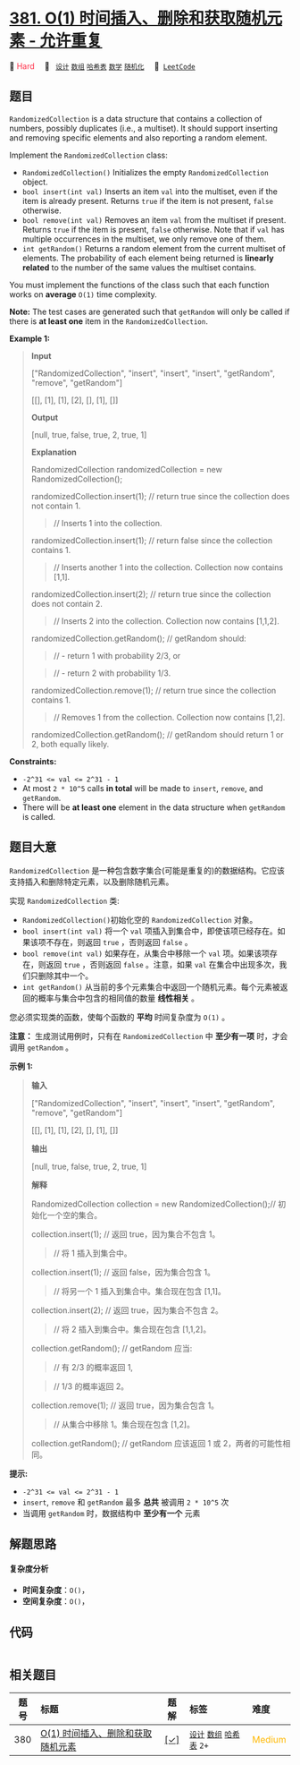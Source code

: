 # [381. O(1) 时间插入、删除和获取随机元素 - 允许重复](https://leetcode.com/problems/insert-delete-getrandom-o1-duplicates-allowed)

🔴 <font color=#ff334b>Hard</font>&emsp; 🔖&ensp; [`设计`](/tag/design.md) [`数组`](/tag/array.md) [`哈希表`](/tag/hash-table.md) [`数学`](/tag/math.md) [`随机化`](/tag/randomized.md)&emsp; 🔗&ensp;[`LeetCode`](https://leetcode.com/problems/insert-delete-getrandom-o1-duplicates-allowed)

## 题目

`RandomizedCollection` is a data structure that contains a collection of
numbers, possibly duplicates (i.e., a multiset). It should support inserting
and removing specific elements and also reporting a random element.

Implement the `RandomizedCollection` class:

- `RandomizedCollection()` Initializes the empty `RandomizedCollection` object.
- `bool insert(int val)` Inserts an item `val` into the multiset, even if the item is already present. Returns `true` if the item is not present, `false` otherwise.
- `bool remove(int val)` Removes an item `val` from the multiset if present. Returns `true` if the item is present, `false` otherwise. Note that if `val` has multiple occurrences in the multiset, we only remove one of them.
- `int getRandom()` Returns a random element from the current multiset of elements. The probability of each element being returned is **linearly related** to the number of the same values the multiset contains.

You must implement the functions of the class such that each function works on
**average** `O(1)` time complexity.

**Note:** The test cases are generated such that `getRandom` will only be
called if there is **at least one** item in the `RandomizedCollection`.

**Example 1:**

> **Input**
>
> ["RandomizedCollection", "insert", "insert", "insert", "getRandom", "remove", "getRandom"]
>
> [[], [1], [1], [2], [], [1], []]
>
> **Output**
>
> [null, true, false, true, 2, true, 1]
>
> **Explanation**
>
> RandomizedCollection randomizedCollection = new RandomizedCollection();
>
> randomizedCollection.insert(1); // return true since the collection does not contain 1.
>
> > // Inserts 1 into the collection.
>
> randomizedCollection.insert(1); // return false since the collection contains 1.
>
> > // Inserts another 1 into the collection. Collection now contains [1,1].
>
> randomizedCollection.insert(2); // return true since the collection does not contain 2.
>
> > // Inserts 2 into the collection. Collection now contains [1,1,2].
>
> randomizedCollection.getRandom(); // getRandom should:
>
> > // - return 1 with probability 2/3, or
>
> > // - return 2 with probability 1/3.
>
> randomizedCollection.remove(1); // return true since the collection contains 1.
>
> > // Removes 1 from the collection. Collection now contains [1,2].
>
> randomizedCollection.getRandom(); // getRandom should return 1 or 2, both equally likely.

**Constraints:**

- `-2^31 <= val <= 2^31 - 1`
- At most `2 * 10^5` calls **in total** will be made to `insert`, `remove`, and `getRandom`.
- There will be **at least one** element in the data structure when `getRandom` is called.

## 题目大意

`RandomizedCollection` 是一种包含数字集合(可能是重复的)的数据结构。它应该支持插入和删除特定元素，以及删除随机元素。

实现 `RandomizedCollection` 类:

- `RandomizedCollection()`初始化空的 `RandomizedCollection` 对象。
- `bool insert(int val)` 将一个 `val` 项插入到集合中，即使该项已经存在。如果该项不存在，则返回 `true` ，否则返回 `false` 。
- `bool remove(int val)` 如果存在，从集合中移除一个 `val` 项。如果该项存在，则返回 `true` ，否则返回 `false` 。注意，如果 `val` 在集合中出现多次，我们只删除其中一个。
- `int getRandom()` 从当前的多个元素集合中返回一个随机元素。每个元素被返回的概率与集合中包含的相同值的数量 **线性相关** 。

您必须实现类的函数，使每个函数的 **平均** 时间复杂度为 `O(1)` 。

**注意：** 生成测试用例时，只有在 `RandomizedCollection` 中 **至少有一项** 时，才会调用 `getRandom` 。

**示例 1:**

> **输入**
>
> ["RandomizedCollection", "insert", "insert", "insert", "getRandom", "remove", "getRandom"]
>
> [[], [1], [1], [2], [], [1], []]
>
> **输出**
>
> [null, true, false, true, 2, true, 1]
>
> **解释**
>
> RandomizedCollection collection = new RandomizedCollection();// 初始化一个空的集合。
>
> collection.insert(1); // 返回 true，因为集合不包含 1。
>
> > // 将 1 插入到集合中。
>
> collection.insert(1); // 返回 false，因为集合包含 1。
>
> > // 将另一个 1 插入到集合中。集合现在包含 [1,1]。
>
> collection.insert(2); // 返回 true，因为集合不包含 2。
>
> > // 将 2 插入到集合中。集合现在包含 [1,1,2]。
>
> collection.getRandom(); // getRandom 应当:
>
> > // 有 2/3 的概率返回 1,
>
> > // 1/3 的概率返回 2。
>
> collection.remove(1); // 返回 true，因为集合包含 1。
>
> > // 从集合中移除 1。集合现在包含 [1,2]。
>
> collection.getRandom(); // getRandom 应该返回 1 或 2，两者的可能性相同。

**提示:**

- `-2^31 <= val <= 2^31 - 1`
- `insert`, `remove` 和 `getRandom` 最多 **总共** 被调用 `2 * 10^5` 次
- 当调用 `getRandom` 时，数据结构中 **至少有一个** 元素

## 解题思路

#### 复杂度分析

- **时间复杂度**：`O()`，
- **空间复杂度**：`O()`，

## 代码

```javascript

```

## 相关题目

<!-- prettier-ignore -->
| 题号 | 标题 | 题解 | 标签 | 难度 |
| :------: | :------ | :------: | :------ | :------ |
| 380 | [O(1) 时间插入、删除和获取随机元素](https://leetcode.com/problems/insert-delete-getrandom-o1) | [[✓]](/problem/0380.md) |  [`设计`](/tag/design.md) [`数组`](/tag/array.md) [`哈希表`](/tag/hash-table.md) `2+` | <font color=#ffb800>Medium</font> |
